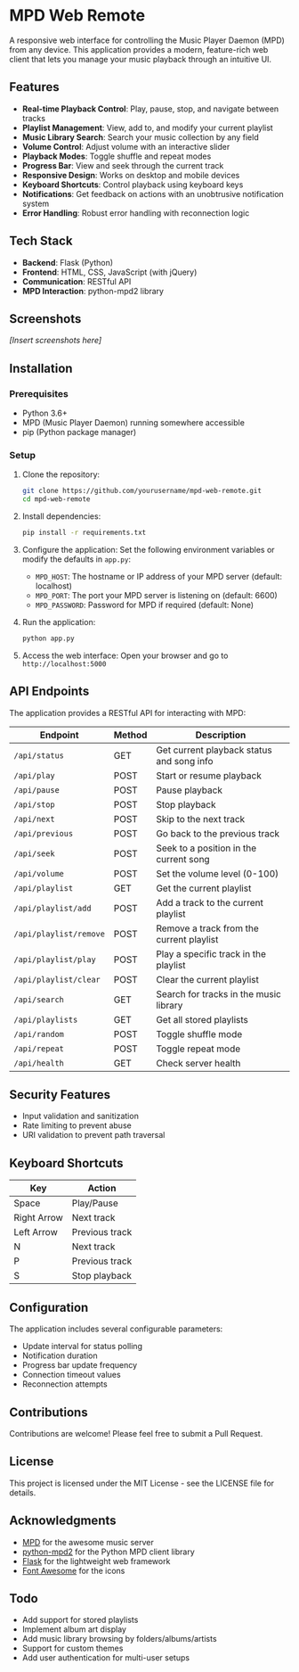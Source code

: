 # MPD Web Remote

A responsive web interface for controlling the Music Player Daemon (MPD) from any device. This application provides a modern, feature-rich web client that lets you manage your music playback through an intuitive UI.

## Features

- **Real-time Playback Control**: Play, pause, stop, and navigate between tracks
- **Playlist Management**: View, add to, and modify your current playlist
- **Music Library Search**: Search your music collection by any field
- **Volume Control**: Adjust volume with an interactive slider
- **Playback Modes**: Toggle shuffle and repeat modes
- **Progress Bar**: View and seek through the current track
- **Responsive Design**: Works on desktop and mobile devices
- **Keyboard Shortcuts**: Control playback using keyboard keys
- **Notifications**: Get feedback on actions with an unobtrusive notification system
- **Error Handling**: Robust error handling with reconnection logic

## Tech Stack

- **Backend**: Flask (Python)
- **Frontend**: HTML, CSS, JavaScript (with jQuery)
- **Communication**: RESTful API
- **MPD Interaction**: python-mpd2 library

## Screenshots

*[Insert screenshots here]*

## Installation

### Prerequisites

- Python 3.6+
- MPD (Music Player Daemon) running somewhere accessible
- pip (Python package manager)

### Setup

1. Clone the repository:
   ```bash
   git clone https://github.com/yourusername/mpd-web-remote.git
   cd mpd-web-remote
   ```

2. Install dependencies:
   ```bash
   pip install -r requirements.txt
   ```

3. Configure the application:
   Set the following environment variables or modify the defaults in `app.py`:
   - `MPD_HOST`: The hostname or IP address of your MPD server (default: localhost)
   - `MPD_PORT`: The port your MPD server is listening on (default: 6600)
   - `MPD_PASSWORD`: Password for MPD if required (default: None)

4. Run the application:
   ```bash
   python app.py
   ```

5. Access the web interface:
   Open your browser and go to `http://localhost:5000`

## API Endpoints

The application provides a RESTful API for interacting with MPD:

| Endpoint | Method | Description |
|----------|--------|-------------|
| `/api/status` | GET | Get current playback status and song info |
| `/api/play` | POST | Start or resume playback |
| `/api/pause` | POST | Pause playback |
| `/api/stop` | POST | Stop playback |
| `/api/next` | POST | Skip to the next track |
| `/api/previous` | POST | Go back to the previous track |
| `/api/seek` | POST | Seek to a position in the current song |
| `/api/volume` | POST | Set the volume level (0-100) |
| `/api/playlist` | GET | Get the current playlist |
| `/api/playlist/add` | POST | Add a track to the current playlist |
| `/api/playlist/remove` | POST | Remove a track from the current playlist |
| `/api/playlist/play` | POST | Play a specific track in the playlist |
| `/api/playlist/clear` | POST | Clear the current playlist |
| `/api/search` | GET | Search for tracks in the music library |
| `/api/playlists` | GET | Get all stored playlists |
| `/api/random` | POST | Toggle shuffle mode |
| `/api/repeat` | POST | Toggle repeat mode |
| `/api/health` | GET | Check server health |

## Security Features

- Input validation and sanitization
- Rate limiting to prevent abuse
- URI validation to prevent path traversal

## Keyboard Shortcuts

| Key | Action |
|-----|--------|
| Space | Play/Pause |
| Right Arrow | Next track |
| Left Arrow | Previous track |
| N | Next track |
| P | Previous track |
| S | Stop playback |

## Configuration

The application includes several configurable parameters:

- Update interval for status polling
- Notification duration
- Progress bar update frequency
- Connection timeout values
- Reconnection attempts

## Contributions

Contributions are welcome! Please feel free to submit a Pull Request.

## License

This project is licensed under the MIT License - see the LICENSE file for details.

## Acknowledgments

- [MPD](https://www.musicpd.org/) for the awesome music server
- [python-mpd2](https://github.com/Mic92/python-mpd2) for the Python MPD client library
- [Flask](https://flask.palletsprojects.com/) for the lightweight web framework
- [Font Awesome](https://fontawesome.com/) for the icons

## Todo

- Add support for stored playlists
- Implement album art display
- Add music library browsing by folders/albums/artists
- Support for custom themes
- Add user authentication for multi-user setups
